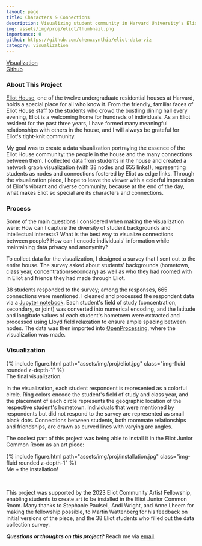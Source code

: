 ```yaml
---
layout: page
title: Characters & Connections
description: Visualizing student community in Harvard University's Eliot House.
img: assets/img/proj/eliot/thumbnail.png
importance: 0
github: https://github.com/chenxcynthia/eliot-data-viz
category: visualization
---
```

<div class = "projheader">
    <div class="links"><a href='https://drive.google.com/file/d/1cpUUtVKPJt62t9C2vgyZ-bLjlU1PMZ6_/view?usp=sharing' class="btn z-depth-0" role="button"> Visualization </a></div>
    <div class="links"><a href='https://github.com/chenxcynthia/eliot-data-viz' class="btn z-depth-0" role="button"> <i class="fab fa-github gh-icon"></i> Github</a></div>
</div>

### About This Project
[Eliot House](https://eliot.harvard.edu/), one of the twelve undergraduate residential houses at Harvard, holds a special place for all who know it. From the friendly, familiar faces of Eliot House staff to the students who crowd the bustling dining hall every evening, Eliot is a welcoming home for hundreds of individuals. As an Eliot resident for the past three years, I have formed many meaningful relationships with others in the house, and I will always be grateful for Eliot's tight-knit community.

My goal was to create a data visualization portraying the essence of the Eliot House community: the people in the house and the many connections between them. I collected data from students in the house and created a network graph visualization (with 38 nodes and 655 links!), representing students as nodes and connections fostered by Eliot as edge links. Through the visualization piece, I hope to leave the viewer with a colorful impression of Eliot's vibrant and diverse community, because at the end of the day, what makes Eliot so special are its characters and connections.

### Process 

Some of the main questions I considered when making the visualization were: How can I capture the diversity of student backgrounds and intellectual interests? What is the best way to visualize connections between people? How can I encode individuals' information while maintaining data privacy and anonymity?

To collect data for the visualization, I designed a survey that I sent out to the entire house. The survey asked about students' backgrounds (hometown, class year, concentration/secondary) as well as who they had roomed with in Eliot and friends they had made through Eliot.
<!-- When designing the survey, I thought about two main questions: 1) what information would I need to capture the diversity of student backgrounds and intellectual interests? and 2) what exactly  -->

38 students responded to the survey; among the responses, 665 connections were mentioned. I cleaned and processed the respondent data via a [Jupyter notebook](https://github.com/chenxcynthia/eliot-data-viz/blob/main/data%20processing.ipynb). Each student's field of study (concentration, secondary, or joint) was converted into numerical encoding, and the latitude and longitude values of each student's hometown were extracted and processed using Lloyd field relaxation to ensure ample spacing between nodes. The data was then imported into [OpenProcessing](https://openprocessing.org/sketch/2070608), where the visualization was made.

### Visualization
<div class="row justify-content-sm-center">
    <div class="col-sm-6 mt-3 mt-md-0">
        {% include figure.html path="assets/img/proj/eliot.jpg" class="img-fluid rounded z-depth-1" %}
    </div>
</div>
<div class="caption">
    The final visualization.
</div>

In the visualization, each student respondent is represented as a colorful circle. Ring colors encode the student's field of study and class year, and the placement of each circle represents the geographic location of the respective student's hometown. Individuals that were mentioned by respondents but did not respond to the survey are represented as small black dots. Connections between students, both roommate relationships and friendships, are drawn as curved lines with varying arc angles.

The coolest part of this project was being able to install it in the Eliot Junior Common Room as an art piece:

<div class="row justify-content-sm-center">
    <div class="col-sm-6 mt-3 mt-md-0">
        {% include figure.html path="assets/img/proj/installation.jpg" class="img-fluid rounded z-depth-1" %}
    </div>
</div>
<div class="caption">
    Me + the installation!
</div>

&#8202;

This project was supported by the 2023 Eliot Community Artist Fellowship, enabling students to create art to be installed in the Eliot Junior Common Room. Many thanks to Stephanie Paulsell, Andi Wright, and Anne Lheem for making the fellowship possible, to Martin Wattenberg for his feedback on initial versions of the piece, and the 38 Eliot students who filled out the data collection survey.

<i> **Questions or thoughts on this project?** </i> Reach me via <a href="mailto:cynthiachen@college.harvard.edu">email</a>.

&#8202;
